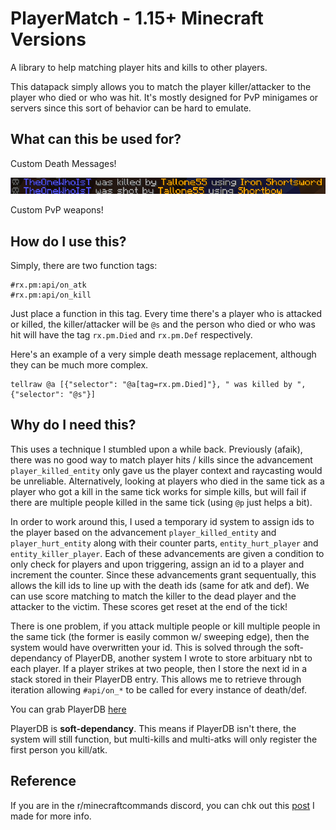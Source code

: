 # PlayerMatch - 1.15+ Minecraft Versions
A library to help matching player hits and kills to other players.

This datapack simply allows you to match the player killer/attacker to the player who died or who was hit. It's mostly designed for PvP minigames or servers since this sort of behavior can be hard to emulate.

## What can this be used for?

Custom Death Messages!

![Custom Death Messages](imgs/example.png)

Custom PvP weapons!


## How do I use this?

Simply, there are two function tags:

    #rx.pm:api/on_atk
    #rx.pm:api/on_kill

Just place a function in this tag. Every time there's a player who is attacked or killed, the killer/attacker will be `@s` and the person who died or who was hit will have the tag `rx.pm.Died` and `rx.pm.Def` respectively.

Here's an example of a very simple death message replacement, although they can be much more complex.

    tellraw @a [{"selector": "@a[tag=rx.pm.Died]"}, " was killed by ", {"selector": "@s"}]

## Why do I need **this**?

This uses a technique I stumbled upon a while back. Previously (afaik), there was no good way to match player hits / kills since the advancement `player_killed_entity` only gave us the player context and raycasting would be unreliable. Alternatively, looking at players who died in the same tick as a player who got a kill in the same tick works for simple kills, but will fail if there are multiple people killed in the same tick (using `@p` just helps a bit). 

In order to work around this, I used a temporary id system to assign ids to the player based on the advancement `player_killed_entity` and `player_hurt_entity` along with their counter parts, `entity_hurt_player` and `entity_killer_player`. Each of these advancements are given a condition to only check for players and upon triggering, assign an id to a player and increment the counter. Since these advancements grant sequentually, this allows the kill ids to line up with the death ids (same for atk and def). We can use score matching to match the killer to the dead player and the attacker to the victim. These scores get reset at the end of the tick!

There is one problem, if you attack multiple people or kill multiple people in the same tick (the former is easily common w/ sweeping edge), then the system would have overwritten your id. This is solved through the soft-dependancy of PlayerDB, another system I wrote to store arbituary nbt to each player. If a player strikes at two people, then I store the next id in a stack stored in their PlayerDB entry. This allows me to retrieve through iteration allowing `#api/on_*` to be called for every instance of death/def.

You can grab PlayerDB [here](https://github.com/rx-modules/PlayerDB)

PlayerDB is **soft-dependancy**. This means if PlayerDB isn't there, the system will still function, but multi-kills and multi-atks will only register the first person you kill/atk.

## Reference

If you are in the r/minecraftcommands discord, you can chk out this [post](https://discord.com/channels/154777837382008833/157097006500806656/748652573673652265) I made for more info.

